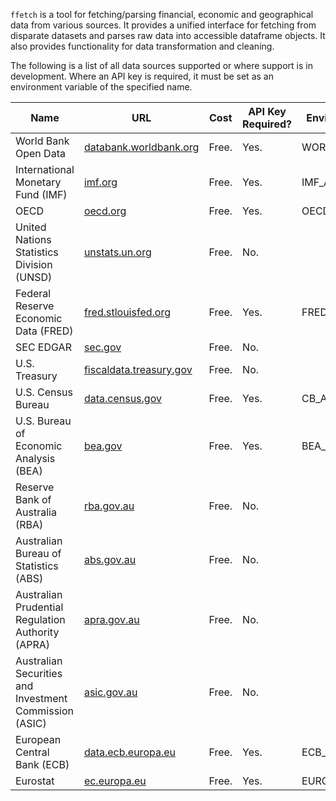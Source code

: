 `ffetch` is a tool for fetching/parsing financial, economic and geographical data from various sources. It provides a unified interface for fetching from disparate datasets and parses raw data into accessible dataframe objects. It also provides functionality for data transformation and cleaning.

The following is a list of all data sources supported or where support is in development. Where an API key is required, it must be set as an environment variable of the specified name.

| Name | URL | Cost | API Key Required? | Environment Variable |
| --- | --- | --- | --- | --- |
| World Bank Open Data | [databank.worldbank.org](https://databank.worldbank.org) | Free. | Yes. | WORLD_BANK_API_KEY |
| International Monetary Fund (IMF) | [imf.org](https://imf.org) | Free. | Yes. | IMF_API_KEY |
| OECD | [oecd.org](https://oecd.org) | Free. | Yes. | OECD_API_KEY |
| United Nations Statistics Division (UNSD) | [unstats.un.org](https://unstats.un.org) | Free. | No. | |
| Federal Reserve Economic Data (FRED) | [fred.stlouisfed.org](https://fred.stlouisfed.org) | Free. | Yes. | FRED_API_KEY |
| SEC EDGAR | [sec.gov](https://sec.gov) | Free. | No. | |
| U.S. Treasury | [fiscaldata.treasury.gov](https://fiscaldata.treasury.gov) | Free. | No. | |
| U.S. Census Bureau | [data.census.gov](https://data.census.gov) | Free. | Yes. | CB_API_KEY |
| U.S. Bureau of Economic Analysis (BEA) | [bea.gov](https://bea.gov) | Free. | Yes. | BEA_API_KEY |
| Reserve Bank of Australia (RBA) | [rba.gov.au](https://rba.gov.au) | Free. | No. | |
| Australian Bureau of Statistics (ABS) | [abs.gov.au](https://abs.gov.au) | Free. | No. | |
| Australian Prudential Regulation Authority (APRA) | [apra.gov.au](https://apra.gov.au) | Free. | No. | |
| Australian Securities and Investment Commission (ASIC) | [asic.gov.au](https://asic.gov.au) | Free. | No. | |
| European Central Bank (ECB) | [data.ecb.europa.eu](https://data.ecb.europa.eu) | Free. | Yes. | ECB_API_KEY |
| Eurostat | [ec.europa.eu](https://ec.europa.eu) | Free. | Yes. | EUROSTAT_API_KEY |

